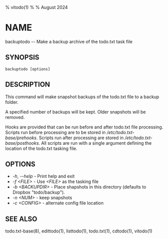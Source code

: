 % vitodo(1)
%
% August 2024

# NAME

backuptodo -- Make a backup archive of the todo.txt task file

## SYNOPSIS

`backuptodo [options]`

## DESCRIPTION

This command will make snapshot backups of the todo.txt file to a backup folder.

A specified number of backups will be kept. Older snapshots will be removed.

Hooks are provided that can be run before and after todo.txt file processing.
Scripts run before processing are to be stored in
_/etc/todo.txt-base/prehooks_. Scripts run after processing are stored in
_/etc/todo.txt-base/posthooks_. All scripts are run with a single argument
defining the location of the todo.txt tasking file.

## OPTIONS
  * _-h_, _\-\-help_ - Print help and exit
  * _-f \<FILE\>_ - Use _\<FILE\>_ as the tasking file
  * _-b \<BACKUPDIR\>_ - Place shapshots in this directory (defaults to Dropbox "todo/backup").
  * _-n \<NUM\>_ - keep _<NUM>_ snapshots
  * _-c \<CONFIG\>_ - alternate config file location

## SEE ALSO

todo.txt-base(8), edittodo(1), listtodo(1), todo.txt(1), cdtodo(1), vitodo(1)

